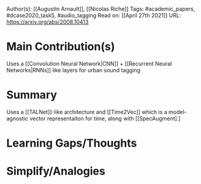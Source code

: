 Author(s): [[Augustin Arnault]], [[Nicolas Riche]]
Tags: #academic_papers, #dcase2020_task5, #audio_tagging 
Read on: [[April 27th 2021]]
URL: https://arxiv.org/abs/2008.10413
# Main Contribution(s)
Uses a [[Convolution Neural Network|CNN]] + [[Recurrent Neural Networks|RNNs]] like layers for urban sound tagging
# Summary
Uses a [[TALNet]]-like architecture and [[Time2Vec]] which is a model-agnostic vector representaiton for time, along with [[SpecAugment].]
# Learning Gaps/Thoughts
# Simplify/Analogies
